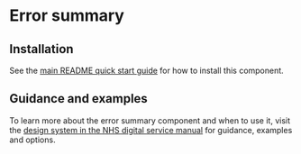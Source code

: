 # Error summary

## Installation

See the [main README quick start guide](https://github.com/nhsuk/nhsuk-frontend#quick-start) for how to install this component.

## Guidance and examples

To learn more about the error summary component and when to use it, visit the [design system in the NHS digital service manual](https://service-manual.nhs.uk/design-system/components/error-summary) for guidance, examples and options.
